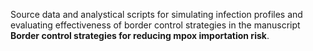 Source data and analystical scripts for simulating infection profiles and evaluating effectiveness of border control strategies in the manuscript **Border control strategies for reducing mpox importation risk**.
